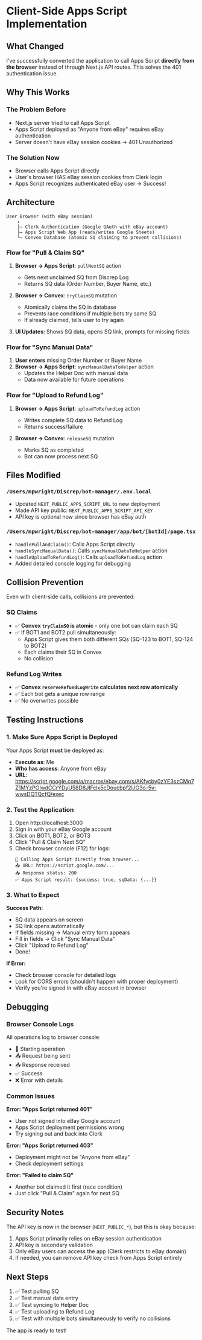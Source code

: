 # Client-Side Apps Script Implementation

## What Changed

I've successfully converted the application to call Apps Script **directly from the browser** instead of through Next.js API routes. This solves the 401 authentication issue.

## Why This Works

### The Problem Before
- Next.js server tried to call Apps Script
- Apps Script deployed as "Anyone from eBay" requires eBay authentication
- Server doesn't have eBay session cookies → 401 Unauthorized

### The Solution Now
- Browser calls Apps Script directly
- User's browser HAS eBay session cookies from Clerk login
- Apps Script recognizes authenticated eBay user → Success!

## Architecture

```
User Browser (with eBay session)
    ↓
    ├→ Clerk Authentication (Google OAuth with eBay account)
    ├→ Apps Script Web App (reads/writes Google Sheets)
    └→ Convex Database (atomic SQ claiming to prevent collisions)
```

### Flow for "Pull & Claim SQ"

1. **Browser → Apps Script**: `pullNextSQ` action
   - Gets next unclaimed SQ from Discrep Log
   - Returns SQ data (Order Number, Buyer Name, etc.)

2. **Browser → Convex**: `tryClaimSQ` mutation
   - Atomically claims the SQ in database
   - Prevents race conditions if multiple bots try same SQ
   - If already claimed, tells user to try again

3. **UI Updates**: Shows SQ data, opens SQ link, prompts for missing fields

### Flow for "Sync Manual Data"

1. **User enters** missing Order Number or Buyer Name
2. **Browser → Apps Script**: `syncManualDataToHelper` action
   - Updates the Helper Doc with manual data
   - Data now available for future operations

### Flow for "Upload to Refund Log"

1. **Browser → Apps Script**: `uploadToRefundLog` action
   - Writes complete SQ data to Refund Log
   - Returns success/failure

2. **Browser → Convex**: `releaseSQ` mutation
   - Marks SQ as completed
   - Bot can now process next SQ

## Files Modified

### `/Users/mpwright/Discrep/bot-manager/.env.local`
- Updated `NEXT_PUBLIC_APPS_SCRIPT_URL` to new deployment
- Made API key public: `NEXT_PUBLIC_APPS_SCRIPT_API_KEY`
- API key is optional now since browser has eBay auth

### `/Users/mpwright/Discrep/bot-manager/app/bot/[botId]/page.tsx`
- `handlePullAndClaim()`: Calls Apps Script directly
- `handleSyncManualData()`: Calls `syncManualDataToHelper` action
- `handleUploadToRefundLog()`: Calls `uploadToRefundLog` action
- Added detailed console logging for debugging

## Collision Prevention

Even with client-side calls, collisions are prevented:

### SQ Claims
- ✅ **Convex `tryClaimSQ` is atomic** - only one bot can claim each SQ
- ✅ If BOT1 and BOT2 pull simultaneously:
  - Apps Script gives them both different SQs (SQ-123 to BOT1, SQ-124 to BOT2)
  - Each claims their SQ in Convex
  - No collision

### Refund Log Writes
- ✅ **Convex `reserveRefundLogWrite` calculates next row atomically**
- ✅ Each bot gets a unique row range
- ✅ No overwrites possible

## Testing Instructions

### 1. Make Sure Apps Script is Deployed

Your Apps Script **must** be deployed as:
- **Execute as**: Me
- **Who has access**: Anyone from eBay
- **URL**: https://script.google.com/a/macros/ebay.com/s/AKfycby0zYE3szCMq7Z1MYzPOIwdCCrYDyU58D8JIFclx5cDoucbpf2lJG3o-5v-wwsDQTQcfQ/exec

### 2. Test the Application

1. Open http://localhost:3000
2. Sign in with your eBay Google account
3. Click on BOT1, BOT2, or BOT3
4. Click "Pull & Claim Next SQ"
5. Check browser console (F12) for logs:
   ```
   🔄 Calling Apps Script directly from browser...
   📤 URL: https://script.google.com/...
   📥 Response status: 200
   ✅ Apps Script result: {success: true, sqData: {...}}
   ```

### 3. What to Expect

**Success Path:**
- SQ data appears on screen
- SQ link opens automatically
- If fields missing → Manual entry form appears
- Fill in fields → Click "Sync Manual Data"
- Click "Upload to Refund Log"
- Done!

**If Error:**
- Check browser console for detailed logs
- Look for CORS errors (shouldn't happen with proper deployment)
- Verify you're signed in with eBay account in browser

## Debugging

### Browser Console Logs
All operations log to browser console:
- 🔄 Starting operation
- 📤 Request being sent
- 📥 Response received
- ✅ Success
- ❌ Error with details

### Common Issues

**Error: "Apps Script returned 401"**
- User not signed into eBay Google account
- Apps Script deployment permissions wrong
- Try signing out and back into Clerk

**Error: "Apps Script returned 403"**
- Deployment might not be "Anyone from eBay"
- Check deployment settings

**Error: "Failed to claim SQ"**
- Another bot claimed it first (race condition)
- Just click "Pull & Claim" again for next SQ

## Security Notes

The API key is now in the browser (`NEXT_PUBLIC_*`), but this is okay because:
1. Apps Script primarily relies on eBay session authentication
2. API key is secondary validation
3. Only eBay users can access the app (Clerk restricts to eBay domain)
4. If needed, you can remove API key check from Apps Script entirely

## Next Steps

1. ✅ Test pulling SQ
2. ✅ Test manual data entry
3. ✅ Test syncing to Helper Doc
4. ✅ Test uploading to Refund Log
5. ✅ Test with multiple bots simultaneously to verify no collisions

The app is ready to test!
